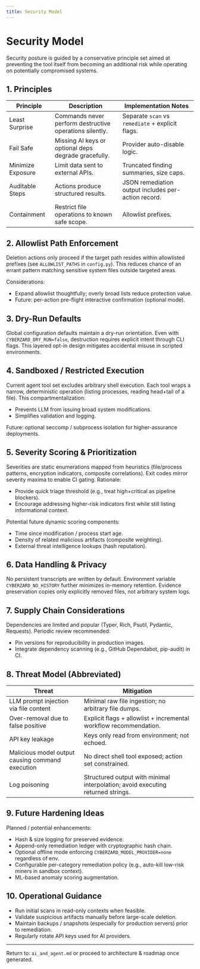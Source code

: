 ```yaml
---
title: Security Model
---
```

# Security Model

Security posture is guided by a conservative principle set aimed at preventing the tool itself from becoming an additional risk while operating on potentially compromised systems.

## 1. Principles

| Principle | Description | Implementation Notes |
|-----------|-------------|----------------------|
| Least Surprise | Commands never perform destructive operations silently. | Separate `scan` vs `remediate` + explicit flags. |
| Fail Safe | Missing AI keys or optional deps degrade gracefully. | Provider auto-disable logic. |
| Minimize Exposure | Limit data sent to external APIs. | Truncated finding summaries, size caps. |
| Auditable Steps | Actions produce structured results. | JSON remediation output includes per-action record. |
| Containment | Restrict file operations to known safe scope. | Allowlist prefixes. |

## 2. Allowlist Path Enforcement

Deletion actions only proceed if the target path resides within allowlisted prefixes (see `ALLOWLIST_PATHS` in `config.py`). This reduces chance of an errant pattern matching sensitive system files outside targeted areas.

Considerations:

- Expand allowlist thoughtfully; overly broad lists reduce protection value.
- Future: per-action pre-flight interactive confirmation (optional mode).

## 3. Dry-Run Defaults

Global configuration defaults maintain a dry-run orientation. Even with `CYBERZARD_DRY_RUN=false`, destruction requires explicit intent through CLI flags. This layered opt-in design mitigates accidental misuse in scripted environments.

## 4. Sandboxed / Restricted Execution

Current agent tool set excludes arbitrary shell execution. Each tool wraps a narrow, deterministic operation (listing processes, reading head+tail of a file). This compartmentalization:

- Prevents LLM from issuing broad system modifications.
- Simplifies validation and logging.

Future: optional seccomp / subprocess isolation for higher-assurance deployments.

## 5. Severity Scoring & Prioritization

Severities are static enumerations mapped from heuristics (file/process patterns, encryption indicators, composite correlations). Exit codes mirror severity maxima to enable CI gating. Rationale:

- Provide quick triage threshold (e.g., treat high+critical as pipeline blockers).
- Encourage addressing higher-risk indicators first while still listing informational context.

Potential future dynamic scoring components:

- Time since modification / process start age.
- Density of related malicious artifacts (composite weighting).
- External threat intelligence lookups (hash reputation).

## 6. Data Handling & Privacy

No persistent transcripts are written by default. Environment variable `CYBERZARD_NO_HISTORY` further minimizes in-memory retention. Evidence preservation copies only explicitly removed files, not arbitrary system logs.

## 7. Supply Chain Considerations

Dependencies are limited and popular (Typer, Rich, Psutil, Pydantic, Requests). Periodic review recommended:

- Pin versions for reproducibility in production images.
- Integrate dependency scanning (e.g., GitHub Dependabot, pip-audit) in CI.

## 8. Threat Model (Abbreviated)

| Threat | Mitigation |
|--------|-----------|
| LLM prompt injection via file content | Minimal raw file ingestion; no arbitrary file dumps. |
| Over-removal due to false positive | Explicit flags + allowlist + incremental workflow recommendation. |
| API key leakage | Keys only read from environment; not echoed. |
| Malicious model output causing command execution | No direct shell tool exposed; action set constrained. |
| Log poisoning | Structured output with minimal interpolation; avoid executing returned strings. |

## 9. Future Hardening Ideas

Planned / potential enhancements:

- Hash & size logging for preserved evidence.
- Append-only remediation ledger with cryptographic hash chain.
- Optional offline mode enforcing `CYBERZARD_MODEL_PROVIDER=none` regardless of env.
- Configurable per-category remediation policy (e.g., auto-kill low-risk miners in sandbox context).
- ML-based anomaly scoring augmentation.

## 10. Operational Guidance

- Run initial scans in read-only contexts when feasible.
- Validate suspicious artifacts manually before large-scale deletion.
- Maintain backups / snapshots (especially for production servers) prior to remediation.
- Regularly rotate API keys used for AI providers.

---

Return to: `ai_and_agent.md` or proceed to architecture & roadmap once generated.
